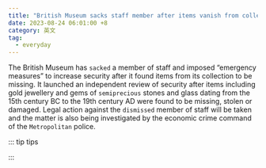 ```yaml
---
title: "British Museum sacks staff member after items vanish from collection"
date: 2023-08-24 06:01:00 +8
category: 英文
tag:
  - everyday
---
```


The British Museum has `sacked` a member of staff and imposed “emergency measures” to increase security after it found items from its collection to be missing. It launched an independent review of security after items including gold jewellery and gems of `semiprecious` stones and glass dating from the 15th century BC to the 19th century AD were found to be missing, stolen or damaged. Legal action against the `dismissed` member of staff will be taken and the matter is also being investigated by the economic crime command of the `Metropolitan` police.

::: tip tips

:::
